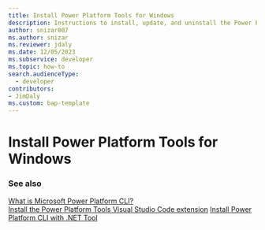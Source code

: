 ```yaml
---
title: Install Power Platform Tools for Windows
description: Instructions to install, update, and uninstall the Power Platform Tools for Windows
author: snizar007
ms.author: snizar
ms.reviewer: jdaly
ms.date: 12/05/2023
ms.subservice: developer
ms.topic: how-to
search.audienceType: 
  - developer
contributors:
- JimDaly
ms.custom: bap-template
---
```

# Install Power Platform Tools for Windows


### See also

[What is Microsoft Power Platform CLI?](../cli/introduction.md)   
[Install the Power Platform Tools Visual Studio Code extension](install-vs-code-extension.md)
[Install Power Platform CLI with .NET Tool](install-cli-net-tool.md)   